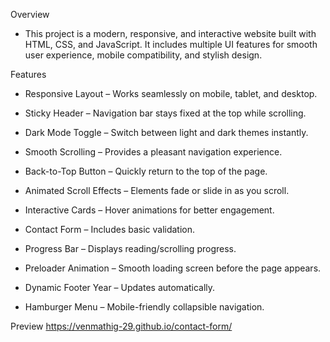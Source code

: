 Overview
- This project is a modern, responsive, and interactive website built with HTML, CSS, and JavaScript.
It includes multiple UI features for smooth user experience, mobile compatibility, and stylish design.

Features
- Responsive Layout – Works seamlessly on mobile, tablet, and desktop.

- Sticky Header – Navigation bar stays fixed at the top while scrolling.

- Dark Mode Toggle – Switch between light and dark themes instantly.

- Smooth Scrolling – Provides a pleasant navigation experience.

- Back-to-Top Button – Quickly return to the top of the page.

- Animated Scroll Effects – Elements fade or slide in as you scroll.

- Interactive Cards – Hover animations for better engagement.

- Contact Form – Includes basic validation.

- Progress Bar – Displays reading/scrolling progress.

- Preloader Animation – Smooth loading screen before the page appears.

- Dynamic Footer Year – Updates automatically.

- Hamburger Menu – Mobile-friendly collapsible navigation.

Preview
https://venmathig-29.github.io/contact-form/
